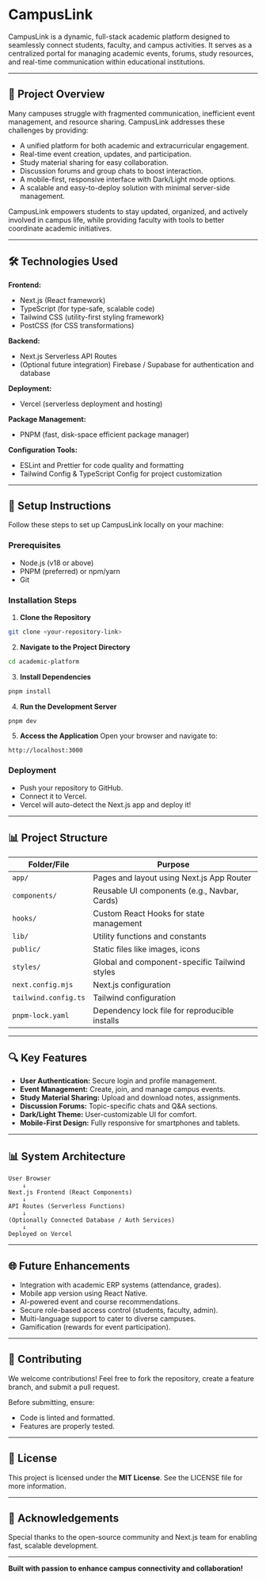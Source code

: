 # CampusLink

CampusLink is a dynamic, full-stack academic platform designed to seamlessly connect students, faculty, and campus activities. It serves as a centralized portal for managing academic events, forums, study resources, and real-time communication within educational institutions.

---

## 🚀 Project Overview

Many campuses struggle with fragmented communication, inefficient event management, and resource sharing. CampusLink addresses these challenges by providing:

- A unified platform for both academic and extracurricular engagement.
- Real-time event creation, updates, and participation.
- Study material sharing for easy collaboration.
- Discussion forums and group chats to boost interaction.
- A mobile-first, responsive interface with Dark/Light mode options.
- A scalable and easy-to-deploy solution with minimal server-side management.

CampusLink empowers students to stay updated, organized, and actively involved in campus life, while providing faculty with tools to better coordinate academic initiatives.

---

## 🛠️ Technologies Used

**Frontend:**
- Next.js (React framework)
- TypeScript (for type-safe, scalable code)
- Tailwind CSS (utility-first styling framework)
- PostCSS (for CSS transformations)

**Backend:**
- Next.js Serverless API Routes
- (Optional future integration) Firebase / Supabase for authentication and database

**Deployment:**
- Vercel (serverless deployment and hosting)

**Package Management:**
- PNPM (fast, disk-space efficient package manager)

**Configuration Tools:**
- ESLint and Prettier for code quality and formatting
- Tailwind Config & TypeScript Config for project customization

---

## 🔧 Setup Instructions

Follow these steps to set up CampusLink locally on your machine:

### Prerequisites
- Node.js (v18 or above)
- PNPM (preferred) or npm/yarn
- Git

### Installation Steps

1. **Clone the Repository**
```bash
git clone <your-repository-link>
```

2. **Navigate to the Project Directory**
```bash
cd academic-platform
```

3. **Install Dependencies**
```bash
pnpm install
```

4. **Run the Development Server**
```bash
pnpm dev
```

5. **Access the Application**
Open your browser and navigate to:
```
http://localhost:3000
```

### Deployment
- Push your repository to GitHub.
- Connect it to Vercel.
- Vercel will auto-detect the Next.js app and deploy it!

---

## 📊 Project Structure

| Folder/File         | Purpose                                             |
|---------------------|-----------------------------------------------------|
| `app/`              | Pages and layout using Next.js App Router            |
| `components/`       | Reusable UI components (e.g., Navbar, Cards)         |
| `hooks/`            | Custom React Hooks for state management             |
| `lib/`              | Utility functions and constants                     |
| `public/`           | Static files like images, icons                     |
| `styles/`           | Global and component-specific Tailwind styles       |
| `next.config.mjs`   | Next.js configuration                               |
| `tailwind.config.ts`| Tailwind configuration                              |
| `pnpm-lock.yaml`    | Dependency lock file for reproducible installs      |

---

## 🔍 Key Features

- **User Authentication:** Secure login and profile management.
- **Event Management:** Create, join, and manage campus events.
- **Study Material Sharing:** Upload and download notes, assignments.
- **Discussion Forums:** Topic-specific chats and Q&A sections.
- **Dark/Light Theme:** User-customizable UI for comfort.
- **Mobile-First Design:** Fully responsive for smartphones and tablets.

---

## 📊 System Architecture

```
User Browser
    ↓
Next.js Frontend (React Components)
    ↓
API Routes (Serverless Functions)
    ↓
(Optionally Connected Database / Auth Services)
    ↓
Deployed on Vercel
```

---

## 🌐 Future Enhancements

- Integration with academic ERP systems (attendance, grades).
- Mobile app version using React Native.
- AI-powered event and course recommendations.
- Secure role-based access control (students, faculty, admin).
- Multi-language support to cater to diverse campuses.
- Gamification (rewards for event participation).

---

## 🤝 Contributing

We welcome contributions! Feel free to fork the repository, create a feature branch, and submit a pull request.

Before submitting, ensure:
- Code is linted and formatted.
- Features are properly tested.

---

## 📝 License

This project is licensed under the **MIT License**. See the LICENSE file for more information.

---

## 💖 Acknowledgements

Special thanks to the open-source community and Next.js team for enabling fast, scalable development.

---

**Built with passion to enhance campus connectivity and collaboration!**


